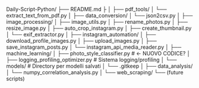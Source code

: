 Daily-Script-Python/
├── README.md
├
│
├── pdf_tools/
│   └── extract_text_from_pdf.py
│
├── data_conversion/
│   └── json2csv.py
│
├── image_processing/
│   ├── image_utils.py
│   ├── rename_photos.py
│   ├── resize_image.py
│   ├── auto_crop_instagram.py
│   ├── create_thumbnail.py
│   └── exif_extractor.py
│
├── instagram_automation/
│   ├── download_profile_images.py
│   ├── upload_images.py
│   ├── save_instagram_posts.py
│   └── instagram_api_media_reader.py
│
├── machine_learning/
│   ├── photo_style_classifier.py          # ←  NUOVO CODICE?
│   ├── logging_profiling_optimizer.py     # Sistema logging/profiling
│   └── models/                            # Directory per modelli salvati
│       └── .gitkeep
│
├── data_analysis/
│   └── numpy_correlation_analysis.py
│
└── web_scraping/
    └── (future scripts)
